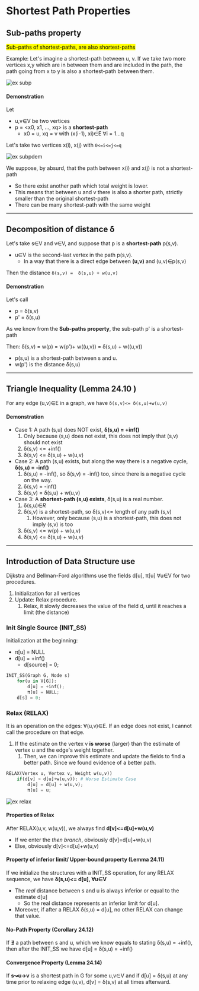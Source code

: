 # Shortest Path Properties

## Sub-paths property
<mark>Sub-paths of shortest-paths, are also shortest-paths</mark>

Example: Let's imagine a shortest-path between u, v. If we take
two more vertices x,y which are in between them and are included in the
path, the path going from x to y is also a shortest-path between them.

![ex subp](https://github.com/PayThePizzo/DataStrutucures-Algorithms/blob/main/Resources/exsubp.jpg?raw=TRUE)

#### Demonstration

Let 
* u,v∈V be two vertices
* p = <x0, x1, ..., xq> is a **shortest-path** 
  * x0 = u, xq = v with (x(i-1), xi)∈E ∀i = 1...q

Let's take two vertices x(i), x(j) with `0<=i<=j<=q` 

![ex subpdem](https://github.com/PayThePizzo/DataStrutucures-Algorithms/blob/main/Resources/exsubpdem.jpg?raw=TRUE)

We suppose, by absurd, that the path between x(i) and x(j) is not a shortest-path
* So there exist another path which total weight is lower.
* This means that between u and v there is also a shorter path, strictly 
smaller than the original shortest-path
* There can be many shortest-path with the same weight

---

## Decomposition of distance δ

Let's take s∈V and v∈V, and suppose that p is a **shortest-path** p(s,v).
* u∈V is the second-last vertex in the path p(s,v).
  * In a way that there is a direct edge between **(u,v)** and (u,v)∈p(s,v)

Then the distance `δ(s,v) =  δ(s,u) + w(u,v)`

#### Demonstration
Let's call 
* p = δ(s,v)
* p' = δ(s,u)

As we know from the **Sub-paths property**, the sub-path p' is a shortest-path

Then: δ(s,v) = w(p) = w(p')+ w((u,v)) = δ(s,u) + w((u,v))
* p(s,u) is a shortest-path between s and u.
* w(p') is the distance δ(s,u)

---

## Triangle Inequality (Lemma 24.10 )
For any edge (u,v)∈E in a graph, we have `δ(s,v)<= δ(s,u)+w(u,v)`

#### Demonstration
* Case 1: A path (s,u) does NOT exist, **δ(s,u) = +inf()** 
  1. Only because (s,u) does not exist, this does not imply that (s,v) should not exist
  2. δ(s,v) <= +inf() 
  3. δ(s,v) <= δ(s,u) + w(u,v)
* Case 2: A path (s,u) exists, but along the way there is a negative cycle, **δ(s,u) = -inf()**
  1. δ(s,u) = -inf(), so δ(s,v) = -inf() too, since there is a negative cycle on the way.
  2. δ(s,v) = -inf()
  3. δ(s,v) = δ(s,u) + w(u,v)
* Case 3: A **shortest-path (s,u) exists**, δ(s,u) is a real number.
  1. δ(s,u)∈*R*
  2. δ(s,v) is a shortest-path, so δ(s,v)<= length of any path (s,v)
     1. However, only because (s,u) is a shortest-path, this does not imply (s,v) is too
  3. δ(s,v) <= w(p) + w(u,v)
  4. δ(s,v) <=  δ(s,u) + w(u,v)

---

## Introduction of Data Structure use
Dijkstra and Bellman-Ford algorithms use the fields d[u], π[u] ∀u∈V for two procedures.
1. Initialization for all vertices
2. Update: Relax procedure.
   1. Relax, it slowly decreases the value of the field d, until it reaches a limit (the distance)

### Init Single Source (INIT_SS)
Initialization at the beginning:
* π[u] = NULL
* d[u] = +inf()
  * d[source] = 0;

```python
INIT_SS(Graph G, Node s)
    for(u in V[G]):
        d[u] = +inf();
        π[u] = NULL;
    d[s] = 0;
```

### Relax (RELAX)
It is an operation on the edges: ∀(u,v)∈E. If an edge does not exist, I cannot call the 
procedure on that edge.
1. If the estimate on the vertex v **is worse** (larger) than the estimate of vertex u and the
edge's weight together.
   1. Then, we can improve this estimate and update the fields to find a better path. Since
   we found evidence of a better path.

```python
RELAX(Vertex u, Vertex v, Weight w(u,v))
    if(d[v] > d[u]+w(u,v)): # Worse Estimate Case
        d[u] = d[u] + w(u,v);
        π[u] = u;
```

![ex relax](https://github.com/PayThePizzo/DataStrutucures-Algorithms/blob/main/Resources/exrelax.png?raw=TRUE)

#### Properties of Relax
After RELAX(u,v, w(u,v)), we always find **d[v]<=d[u]+w(u,v)**
* If we enter the *then branch*, obviously d[v]=d[u]+w(u,v)
* Else, obviously d[v]<=d[u]+w(u,v)

#### Property of inferior limit/ Upper-bound property (Lemma 24.11)
If we initialize the structures with a INIT_SS operation, for any RELAX sequence, we have
**δ(s,u)<= d[u], ∀u∈V**
* The _real_ distance between s and u is always inferior or equal to the estimate d[u]
  * So the real distance represents an inferior limit for d[u].
* Moreover, if after a RELAX δ(s,u) = d[u], no other RELAX can change that value.

#### No-Path Property (Corollary 24.12)
If ∄ a path between s and u, which we know equals to stating δ(s,u) = +inf(), then
after the INIT_SS we have d[u] = δ(s,u) = +inf()

#### Convergence Property (Lemma 24.14)
If **s↝u→v** is a shortest path in G for some u,v∈V and if d[u] = δ(s,u) at any time
prior to relaxing edge (u,v), d[v] = δ(s,v) at all times afterward.



